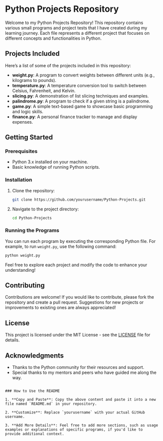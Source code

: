 
# Python Projects Repository

Welcome to my Python Projects Repository! This repository contains various small programs and project tests that I have created during my learning journey. Each file represents a different project that focuses on different concepts and functionalities in Python.

## Projects Included

Here’s a list of some of the projects included in this repository:

- **weight.py**: A program to convert weights between different units (e.g., kilograms to pounds).
- **temperature.py**: A temperature conversion tool to switch between Celsius, Fahrenheit, and Kelvin.
- **slicing.py**: A demonstration of list slicing techniques and examples.
- **palindrome.py**: A program to check if a given string is a palindrome.
- **game.py**: A simple text-based game to showcase basic programming and logic skills.
- **finance.py**: A personal finance tracker to manage and display expenses.

## Getting Started

### Prerequisites

- Python 3.x installed on your machine.
- Basic knowledge of running Python scripts.

### Installation

1. Clone the repository:
   ```bash
   git clone https://github.com/yourusername/Python-Projects.git
   ```
2. Navigate to the project directory:
   ```bash
   cd Python-Projects
   ```

### Running the Programs

You can run each program by executing the corresponding Python file. For example, to run `weight.py`, use the following command:

```bash
python weight.py
```

Feel free to explore each project and modify the code to enhance your understanding!

## Contributing

Contributions are welcome! If you would like to contribute, please fork the repository and create a pull request. Suggestions for new projects or improvements to existing ones are always appreciated!

## License

This project is licensed under the MIT License - see the [LICENSE](LICENSE) file for details.

## Acknowledgments

- Thanks to the Python community for their resources and support.
- Special thanks to my mentors and peers who have guided me along the way.
```

### How to Use the README

1. **Copy and Paste**: Copy the above content and paste it into a new file named `README.md` in your repository.

2. **Customize**: Replace `yourusername` with your actual GitHub username.

3. **Add More Details**: Feel free to add more sections, such as usage examples or explanations of specific programs, if you'd like to provide additional context.
